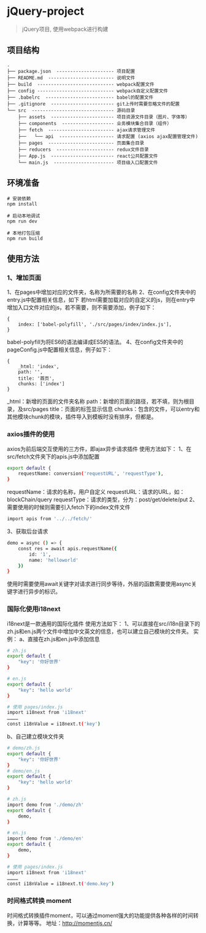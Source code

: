 # jQuery-project

> jQuery项目, 使用webpack进行构建

## 项目结构
```
.
├── package.json  --------------------- 项目配置
├── README.md  ------------------------ 说明文件
├── build  ---------------------------- webpack配置文件
├── config ---------------------------- webpack自定义配置文件
├── .babelrc  ------------------------- babel的配置文件
├── .gitignore  ----------------------- git上传时需要忽略文件的配置
└── src  ------------------------------ 源码目录
    ├── assets  ----------------------- 项目资源文件目录（图片、字体等）
    ├── components  ------------------- 业务模块集合目录（组件）
    ├── fetch  ------------------------ ajax请求管理文件
    ├──   └── api  -------------------- 请求配置 (axios ajax配置管理文件)
    ├── pages  ------------------------ 页面集合目录
    ├── reducers  --------------------- redux文件目录
    ├── App.js  ----------------------- react公共配置文件
    └── main.js  ---------------------- 项目级入口配置文件
```

## 环境准备
```
# 安装依赖
npm install

# 启动本地调试
npm run dev

# 本地打包压缩
npm run build

```


## 使用方法
### 1、增加页面

1、在pages中增加对应的文件夹，名称为所需要的名称
2、在config文件夹中的entry.js中配置相关信息，如下
	若html需要加载对应的自定义的js，则在entry中增加入口文件对应的js，若不需要，则不需要添加，例子如下：
	
	{
		index: ['babel-polyfill', './src/pages/index/index.js'],
	}
	
babel-polyfill为将ES6的语法编译成ES5的语法。
4、在config文件夹中的pageConfig.js中配置相关信息，例子如下：

	{
        _html: 'index',
        path: '',
        title: '首页',
        chunks: ['index']
    }
_html：新增的页面的文件夹名称
path：新增的页面的路径，若不填，则为根目录，及src/pages
title：页面的标签显示信息
chunks：包含的文件，可以entry和其他模块chunk的模块，插件导入到模板时没有排序，但都是。

### axios插件的使用
axios为前后端交互使用的三方件，即ajax异步请求插件
使用方法如下：
1、在src/fetch文件夹下的apis.js中添加配置

``` bash
export default {
    requestName: conversion('requestURL', 'requestType'),
}
```
requestName：请求的名称，用户自定义
requestURL：请求的URL，如：blockChain/query
requestType：请求的类型，分为：post/get/delete/put
2、需要使用的时候则需要引入fetch下的index文件文件
``` bash
import apis from '../../fetch/'
```
3、获取后台请求
``` bash
demo = async () => {
	const res = await apis.requestName({
		id: '1',
		name: 'helloworld'
	})
}
```
使用时需要使用await关键字对请求进行同步等待，外层的函数需要使用async关键字进行异步的标识。

### 国际化使用i18next
i18next是一款通用的国际化插件
使用方法如下：
1、可以直接在src/i18n目录下的zh.js和en.js两个文件中增加中文英文的信息，也可以建立自己模块的文件夹。
实例：
a、直接在zh.js和en.js中添加信息
``` bash
# zh.js
export default {
    "key": '你好世界'
}

# en.js
export default {
	"key": 'hello world'
}

# 使用 pages/index.js
import i18next from 'i18next'
…………
const i18nValue = i18next.t('key') 
```

b、自己建立模块文件夹
``` bash
# demo/zh.js
export default {
	"key": '你好世界'
}
# demo/en.js
export default {
	"key": 'hello world'
}

# zh.js
import demo from './demo/zh'
export default {
	demo,
}

# en.js
import demo from './demo/en'
export default {
	demo,
}

# 使用 pages/index.js
import i18next from 'i18next'
…………
const i18nValue = i18next.t('demo.key') 
```

### 时间格式转换 moment
时间格式转换插件moment，可以通过moment强大的功能提供各种各样的时间转换，计算等等。
地址：http://momentjs.cn/